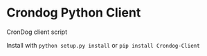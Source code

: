 # Crondog Python Client

CronDog client script

Install with `python setup.py install` or `pip install Crondog-Client`

